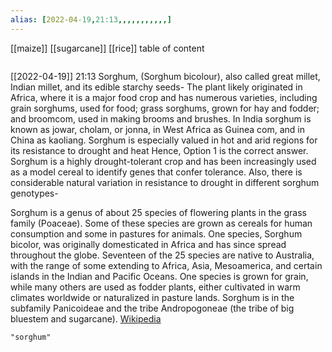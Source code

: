 ```yaml
---
alias: [2022-04-19,21:13,,,,,,,,,,,]
---
```

[[maize]] [[sugarcane]] [[rice]]
table of content
```toc
```

[[2022-04-19]] 21:13
Sorghum, (Sorghum bicolour), also called great millet, Indian millet, and its edible starchy seeds-
The plant likely originated in Africa, where it is a major food crop and has numerous varieties, including grain sorghums, used for food; grass sorghums, grown for hay and fodder; and broomcom, used in making brooms and brushes.
In India sorghum is known as jowar, cholam, or jonna, in West Africa as Guinea com, and in China as kaoliang. Sorghum is especially valued in hot and arid regions for its resistance to drought and heat Hence, Option 1 is the correct answer.
Sorghum is a highly drought-tolerant crop and has been increasingly used as a model cereal to identify genes that confer tolerance. Also, there is considerable natural variation in resistance to drought in different sorghum genotypes-

Sorghum is a genus of about 25 species of flowering plants in the grass family (Poaceae). Some of these species are grown as cereals for human consumption and some in pastures for animals. One species, Sorghum bicolor, was originally domesticated in Africa and has since spread throughout the globe. Seventeen of the 25 species are native to Australia, with the range of some extending to Africa, Asia, Mesoamerica, and certain islands in the Indian and Pacific Oceans. One species is grown for grain, while many others are used as fodder plants, either cultivated in warm climates worldwide or naturalized in pasture lands. Sorghum is in the subfamily Panicoideae and the tribe Andropogoneae (the tribe of big bluestem and sugarcane).
[Wikipedia](https://en.wikipedia.org/wiki/Sorghum)
```query
"sorghum"
```